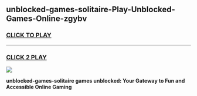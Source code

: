 
## unblocked-games-solitaire-Play-Unblocked-Games-Online-zgybv
<h3>
<a href="https://premium76.site?title=unblocked-games-solitaire&ref=25A">CLICK TO PLAY</a></h3>
<hr>

<h3>
<a href="https://premium76.site?title=unblocked-games-solitaire&ref=25A">CLICK 2 PLAY</a>
  
</h3>

<a href="https://premium76.site?title=unblocked-games-solitaire&ref=25A"><img src="https://clearcache.store/games.png"></a>


**unblocked-games-solitaire games unblocked: Your Gateway to Fun and Accessible Online Gaming**
